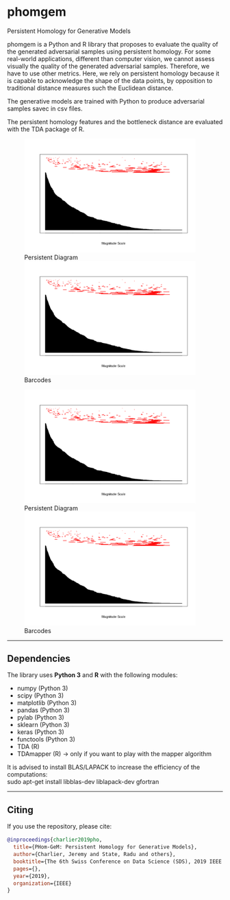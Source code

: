 # phomgem
Persistent Homology for Generative Models

phomgem is a Python and R library that proposes to evaluate the quality of the generated adversarial samples using persistent homology. For some real-world applications, different than computer vision, we cannot assess visually the quality of the generated adversarial samples. Therefore, we have to use other metrics. Here, we rely on persistent homology because it is capable to acknowledge the shape of the data points, by opposition to traditional distance measures such the Euclidean distance.

The generative models are trained with Python to produce adversarial samples savec in csv files.

The persistent homology features and the bottleneck distance are evaluated with the TDA package of R. 

<p float="left">
  <figure>
  <img src="https://github.com/dagrate/phomgem/blob/master/images/barcodes_originSamples.png" width="400"/>
  <figcaption>Persistent Diagram</figcaption>
  <img src="https://github.com/dagrate/phomgem/blob/master/images/barcodes_originSamples.png" width="400"/>
  <figcaption>Barcodes</figcaption>
</figure>
</p>

<figure>
  <img src="https://github.com/dagrate/phomgem/blob/master/images/barcodes_originSamples.png" width="400"/>
  <figcaption>Persistent Diagram</figcaption>
  <img src="https://github.com/dagrate/phomgem/blob/master/images/barcodes_originSamples.png" width="400"/>
  <figcaption>Barcodes</figcaption>
</figure>


----------------------------

## Dependencies

The library uses **Python 3** and **R** with the following modules:
- numpy (Python 3)
- scipy (Python 3)
- matplotlib (Python 3)
- pandas (Python 3)
- pylab (Python 3)
- sklearn (Python 3)
- keras (Python 3)
- functools (Python 3)
- TDA (R)
- TDAmapper (R) -> only if you want to play with the mapper algorithm

It is advised to install BLAS/LAPACK to increase the efficiency of the computations:  
sudo apt-get install libblas-dev liblapack-dev gfortran

----------------------------

## Citing

If you use the repository, please cite:

```bibtex
@inproceedings{charlier2019pho,
  title={PHom-GeM: Persistent Homology for Generative Models},
  author={Charlier, Jeremy and State, Radu and others},
  booktitle={The 6th Swiss Conference on Data Science (SDS), 2019 IEEE International Conference},
  pages={},
  year={2019},
  organization={IEEE}
}
```
